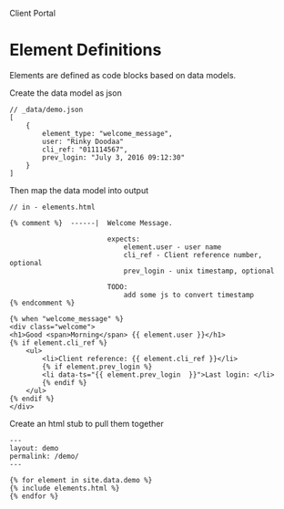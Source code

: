 Client Portal

# Element Definitions
Elements are defined as code blocks based on data models.

Create the data model as json
```
// _data/demo.json
[
    {
        element_type: "welcome_message",
        user: "Rinky Doodaa"
        cli_ref: "011114567",
        prev_login: "July 3, 2016 09:12:30"
    }
]
```
Then map the data model into output

```
// in - elements.html

{% comment %}  ------|  Welcome Message.

                        expects:
                            element.user - user name
                            cli_ref - Client reference number, optional
                            prev_login - unix timestamp, optional

                        TODO:
                            add some js to convert timestamp
{% endcomment %}

{% when "welcome_message" %}
<div class="welcome">
<h1>Good <span>Morning</span> {{ element.user }}</h1>
{% if element.cli_ref %}
    <ul>
        <li>Client reference: {{ element.cli_ref }}</li>
        {% if element.prev_login %}
        <li data-ts="{{ element.prev_login  }}">Last login: </li>
        {% endif %}
    </ul>
{% endif %}
</div>
```

Create an html stub to pull them together

```
---
layout: demo
permalink: /demo/
---

{% for element in site.data.demo %}
{% include elements.html %}
{% endfor %}


```
